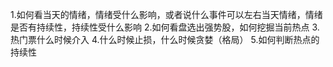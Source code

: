 1.如何看当天的情绪，情绪受什么影响，或者说什么事件可以左右当天情绪，情绪是否有持续性，持续性受什么影响 
2.如何看盘选出强势股，如何挖掘当前热点 
3.热门票什么时候介入
4.什么时候止损，什么时候贪婪（格局）
5.如何判断热点的持续性